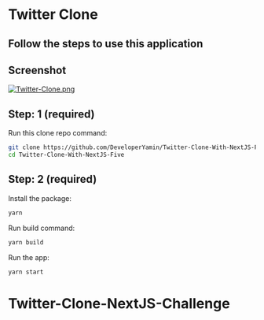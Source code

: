 # Twitter Clone

## Follow the steps to use this application

## Screenshot

[![Twitter-Clone.png](https://i.postimg.cc/g06hfZ2c/Twitter-Clone.png)](https://postimg.cc/SXkj9j9H)

## Step: 1 (required)

Run this clone repo command:

```sh
git clone https://github.com/DeveloperYamin/Twitter-Clone-With-NextJS-Five.git
cd Twitter-Clone-With-NextJS-Five
```

## Step: 2 (required)

Install the package:

```sh
yarn
```

Run build command:

```sh
yarn build
```

Run the app:

```sh
yarn start
```
# Twitter-Clone-NextJS-Challenge

